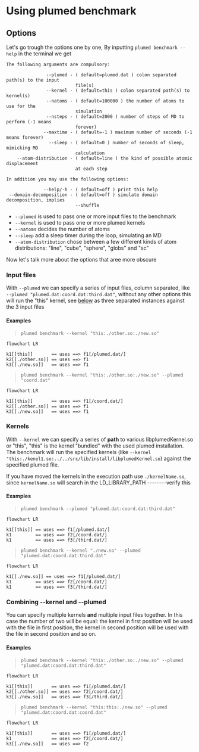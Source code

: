 # Using plumed benchmark

## Options

Let's go trough the options one by one,
By inputting  `plumed benchmark --help` in the terminal we get
```
The following arguments are compulsory: 

               --plumed - ( default=plumed.dat ) colon separated path(s) to the input 
                          file(s) 
               --kernel - ( default=this ) colon separated path(s) to kernel(s) 
               --natoms - ( default=100000 ) the number of atoms to use for the 
                          simulation 
               --nsteps - ( default=2000 ) number of steps of MD to perform (-1 means 
                          forever) 
              --maxtime - ( default=-1 ) maximum number of seconds (-1 means forever) 
                --sleep - ( default=0 ) number of seconds of sleep, mimicking MD 
                          calculation 
    --atom-distribution - ( default=line ) the kind of possible atomic displacement 
                          at each step 

In addition you may use the following options: 

              --help/-h - ( default=off ) print this help 
 --domain-decomposition - ( default=off ) simulate domain decomposition, implies 
                          --shuffle 
```

 - `--plumed` is used to pass one or more input files to the benchmark
 - `--kernel` is used to pass one or more plumed kernels
 - `--natoms` decides the number of atoms
 - `--sleep`  add a sleep timer during the loop, simulating an MD
 - `--atom-distribution` chose between a few different kinds of atom distributions: "line", "cube", "sphere", "globs" and "sc"

Now let's talk more about the options that aree more obscure
### Input files

With `--plumed` we can specify a series of input files, column separated, like `--plumed "plumed.dat:coord.dat:third.dat"`,
without any other options this will run the "this" kernel, see [below](#kernels) as three separated instances against the 3 input files

#### Examples


>`plumed benchmark --kernel "this:./other.so:./new.so"`

```mermaid
flowchart LR

k1[[this]]       == uses ==> f1[/plumed.dat/]
k2[[./other.so]] == uses ==> f1
k3[[./new.so]]   == uses ==> f1

```

>`plumed benchmark --kernel "this:./other.so:./new.so" --plumed "coord.dat"`

```mermaid
flowchart LR

k1[[this]]       == uses ==> f1[/coord.dat/]
k2[[./other.so]] == uses ==> f1
k3[[./new.so]]   == uses ==> f1
```


### Kernels
With `--kernel` we can specify a series of **path** to various libplumedKernel.so or "this", "this" is the kernel "bundled" with the used plumed installation.
The benchmark will run the specified kernels (like `--kernel "this:./kenel1.so:../../src/lib/install/libplumedKernel.so`) against the specified plumed file.

If you have moved the kernels in the execution path use `./kernelName.so`, since `kernelName.so` will search in the LD_LIBRARY_PATH --------verify this

#### Examples

>`plumed benchmark --plumed "plumed.dat:coord.dat:third.dat"`

```mermaid
flowchart LR

k1[[this]] == uses ==> f1[/plumed.dat/]
k1         == uses ==> f2[/coord.dat/]
k1         == uses ==> f3[/third.dat/]

```

>`plumed benchmark --kernel "./new.so" --plumed "plumed.dat:coord.dat:third.dat"`

```mermaid
flowchart LR

k1[[./new.so]] == uses ==> f1[/plumed.dat/]
k1         == uses ==> f2[/coord.dat/]
k1         == uses ==> f3[/third.dat/]

```

### Combining --kernel and --plumed

You can specify multiple kernels **and** multiple input files together.
In this case the number of two will be equal: the kernel in first position will be used with the file in first position, the kernel in second position will be used with the file in second position and so on.

#### Examples

>`plumed benchmark --kernel "this:./other.so:./new.so" --plumed "plumed.dat:coord.dat:third.dat"`

```mermaid
flowchart LR

k1[[this]]       == uses ==> f1[/plumed.dat/]
k2[[./other.so]] == uses ==> f2[/coord.dat/]
k3[[./new.so]]   == uses ==> f3[/third.dat/]

```

>`plumed benchmark --kernel "this:this:./new.so" --plumed "plumed.dat:coord.dat:coord.dat"`

```mermaid
flowchart LR

k1[[this]]       == uses ==> f1[/plumed.dat/]
k1               == uses ==> f2[/coord.dat/]
k3[[./new.so]]   == uses ==> f2

```